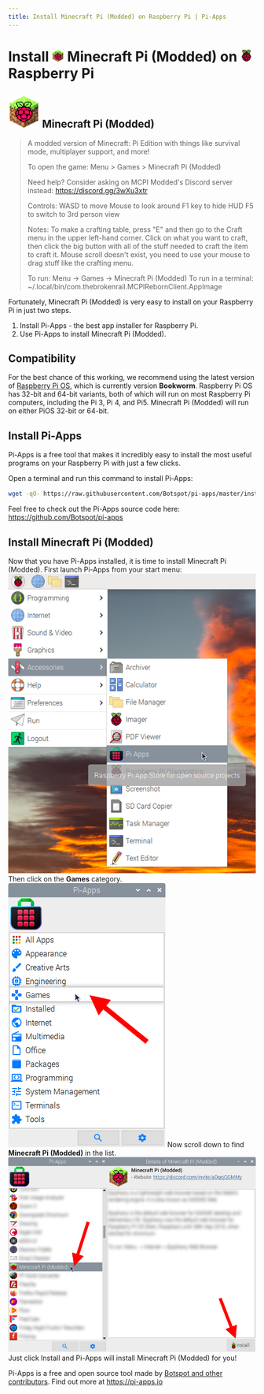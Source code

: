 ```yaml
---
title: Install Minecraft Pi (Modded) on Raspberry Pi | Pi-Apps
---
```

<div class="simple-install-content content">

# Install <img src="/img/app-icons/Minecraft Pi (Modded)/icon-64.png" height=24> Minecraft Pi (Modded) on <img src=/img/other-icons/raspberrypi-icon.svg height=24> Raspberry Pi

## <img src="/img/app-icons/Minecraft Pi (Modded)/icon-64.png"> Minecraft Pi (Modded)
> A modded version of Minecraft: Pi Edition with things like survival mode, multiplayer support, and more!
> 
> To open the game: Menu > Games > Minecraft Pi (Modded)
> 
> Need help? Consider asking on MCPI Modded's Discord server instead: https://discord.gg/3wXu3xtr
> 
> Controls:
> WASD to move
> Mouse to look around
> F1 key to hide HUD
> F5 to switch to 3rd person view
> 
> Notes:
> To make a crafting table, press "E" and then go to the Craft menu in the upper left-hand corner. Click on what you want to craft, then click the big button with all of the stuff needed to craft the item to craft it.
> Mouse scroll doesn't exist, you need to use your mouse to drag stuff like the crafting menu.
> 
> To run: Menu -> Games -> Minecraft Pi (Modded)
> To run in a terminal: ~/.local/bin/com.thebrokenrail.MCPIRebornClient.AppImage

Fortunately, Minecraft Pi (Modded) is very easy to install on your Raspberry Pi in just two steps.
1. Install Pi-Apps - the best app installer for Raspberry Pi.
2. Use Pi-Apps to install Minecraft Pi (Modded).
</div>
<div class="simple-install-content content">

## Compatibility
For the best chance of this working, we recommend using the latest version of [Raspberry Pi OS](https://www.raspberrypi.com/software/), which is currently version **Bookworm**.
Raspberry Pi OS has 32-bit and 64-bit variants, both of which will run on most Raspberry Pi computers, including the Pi 3, Pi 4, and Pi5.
Minecraft Pi (Modded) will run on either PiOS 32-bit or 64-bit.
</div>
<div class="simple-install-content content">

## Install Pi-Apps

Pi-Apps is a free tool that makes it incredibly easy to install the most useful programs on your Raspberry Pi with just a few clicks.

Open a terminal and run this command to install Pi-Apps:
```bash
wget -qO- https://raw.githubusercontent.com/Botspot/pi-apps/master/install | bash
```
Feel free to check out the Pi-Apps source code here: https://github.com/Botspot/pi-apps
</div>
<div class="simple-install-content content">

## Install Minecraft Pi (Modded)

Now that you have Pi-Apps installed, it is time to install Minecraft Pi (Modded).
First launch Pi-Apps from your start menu:
<img src="/img/start-menu.png">
Then click on the <b>Games</b> category.
<img src="/img/category-selections/Games.png">
Now scroll down to find <b>Minecraft Pi (Modded)</b> in the list.
<img src="/img/app-icons/Minecraft Pi (Modded)/app-selection.png">
Just click Install and Pi-Apps will install Minecraft Pi (Modded) for you!
</div>
<div class="simple-install-content content">

Pi-Apps is a free and open source tool made by [Botspot and other contributors](/about/#contributors). Find out more at https://pi-apps.io
</div>
